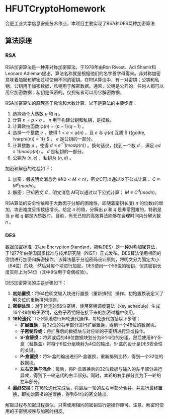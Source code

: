 # HFUTCryptoHomework

合肥工业大学信息安全技术作业，本项目主要实现了RSA和DES两种加密算法

## 算法原理

### RSA

RSA加密算法是一种非对称加密算法，于1978年由Ron Rivest、Adi Shamir和Leonard Adleman提出，算法名称就是根据他们的名字首字母得来。非对称加密意味着加密和解密过程使用不同的密钥。在RSA算法中，有一对密钥：公钥和私钥。公钥用于加密数据，私钥用于解密数据。通常，公钥是公开的，任何人都可以用它加密数据；私钥是保密的，仅拥有者可以用它解密数据。

RSA加密算法的原理基于数论和大数计算。以下是算法的主要步骤：

1. 选择两个大质数 ${p}$ 和 ${q}$ 。
2. 计算 ${n = p\times q}$ 。 ${n}$ 用于构建公钥和私钥，是模数。
3. 计算欧拉函数 ${\varphi(n) = (p-1)(q-1)}$ 。
4. 选择一个整数 ${e}$ ，使得 ${1 < e < \varphi(n)}$ ，且 ${e}$ 与 ${\varphi(n)}$ 互质 $ {(gcd(e, \varphi(n)) = 1)} $ 。 ${e}$ 是公钥的一部分。
5. 计算整数 ${d}$ ，使得 ${d ≡ e^{-1}(mod \varphi(n))}$ 。换句话说，找到一个数 ${d}$ ，满足 ${ed \equiv 1 (mod \varphi(n))}$ 。 ${d}$ 是私钥的一部分。
6. 公钥为 $(n, e)$ ，私钥为 $(n, d)$ 。

加密和解密的过程如下：

1. 加密：假设明文消息为 ${M(0 < M < n)}$，密文C可以通过以下公式计算： ${C ≡ M^e (mod n)}$。
2. 解密：已知密文 ${C}$，明文消息 ${M}$可以通过以下公式计算： ${M ≡ C^d (mod n)}$。

RSA算法的安全性依赖于大数因子分解的困难性，即随着密钥长度( ${n}$ 的位数)的增加，攻击难度呈指数级增长。给定 ${n}$ 的值，分解出 ${p}$ 和 ${q}$ 是非常困难的，特别是当 ${p}$ 和 ${q}$ 都是大质数时。目前，尚无已知的高效算法能够在合理时间内分解大数 ${n}$ 。

### DES

数据加密标准（Data Encryption Standard，简称DES）是一种对称加密算法，于1977年由美国国家标准与技术研究院（NIST）正式发布。DES算法使用相同的密钥进行加密和解密操作。该算法基于分组密码设计原则，将明文分为固定大小（64位）的块，然后对每个块进行加密。DES使用一个56位的密钥，但其密钥长度实际上为64位（其中8位用于奇偶校验）。

DES加密算法的主要步骤如下：

1. **初始置换**：将64位明文输入块进行置换（重新排列）操作。初始置换表定义了明文位的重新排列规则。
2. **密钥处理**：对于给定的56位密钥，使用密钥调度算法（key schedule）生成16个48位的子密钥，这些子密钥将在接下来的加密过程中使用。
3. **16轮迭代**：DES算法进行16轮迭代操作，每轮迭代包括以下步骤：
   - **扩展置换**：将32位的右半部分进行扩展置换，得到一个48位的数据块。
   - **子密钥异或**：将扩展后的数据块与对应轮的子密钥进行异或操作。
   - **S-盒替换**：将异或后的48位数据块划分为8个6位的分组，然后使用8个S-盒（替换盒）将每个6位分组映射为4位的输出。S-盒的设计是DES安全性的关键。
   - **P-盒置换**：将S-盒的输出进行P-盒置换，重新排列比特，得到一个32位的数据块。
   - **左右交换与混合**：最后，将P-盒置换后的32位数据与输入的左半部分进行异或，得到下一轮迭代的右半部分。同时，本轮的右半部分变为下一轮的左半部分。
4. **最终交换**：在16轮迭代完成后，将最后一轮的左右半部分合并，并进行最终置换，即初始置换的逆置换，得到64位的密文输出。

解密过程与加密过程类似，只需使用相同的密钥进行逆操作即可。注意，解密时使用的子密钥顺序与加密时相反。
